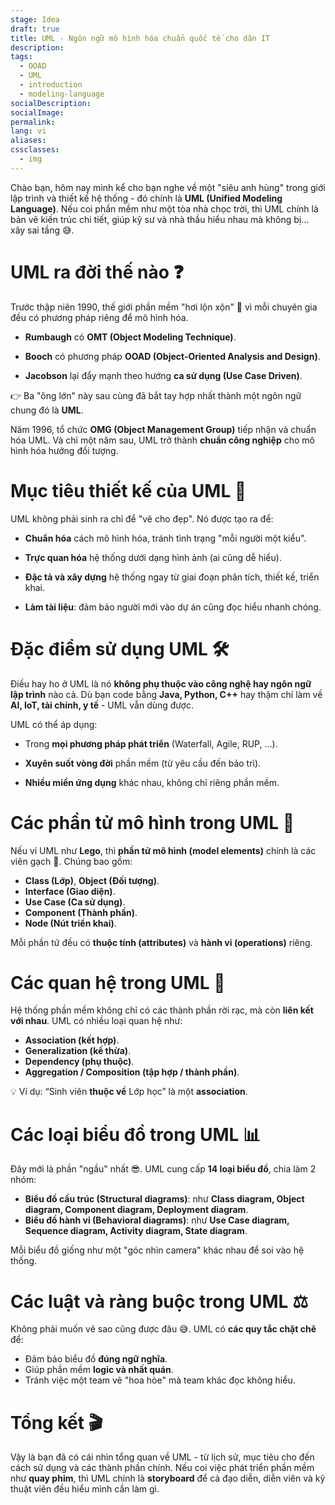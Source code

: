 ```yaml
---
stage: Idea
draft: true
title: UML - Ngôn ngữ mô hình hóa chuẩn quốc tế cho dân IT
description:
tags:
  - OOAD
  - UML
  - introduction
  - modeling-language
socialDescription:
socialImage:
permalink:
lang: vi
aliases:
cssclasses:
  - img
---
```


Chào bạn, hôm nay mình kể cho bạn nghe về một "siêu anh hùng" trong giới lập trình và thiết kế hệ thống - đó chính là **UML (Unified Modeling Language)**. Nếu coi phần mềm như một tòa nhà chọc trời, thì UML chính là bản vẽ kiến trúc chi tiết, giúp kỹ sư và nhà thầu hiểu nhau mà không bị… xây sai tầng 😅.

# UML ra đời thế nào ❓

Trước thập niên 1990, thế giới phần mềm "hơi lộn xộn" 🤯 vì mỗi chuyên gia đều có phương pháp riêng để mô hình hóa.

- **Rumbaugh** có **OMT (Object Modeling Technique)**.

- **Booch** có phương pháp **OOAD (Object-Oriented Analysis and Design)**.

- **Jacobson** lại đẩy mạnh theo hướng **ca sử dụng (Use Case Driven)**.

👉 Ba "ông lớn" này sau cùng đã bắt tay hợp nhất thành một ngôn ngữ chung đó là **UML**.

Năm 1996, tổ chức **OMG (Object Management Group)** tiếp nhận và chuẩn hóa UML. Và chỉ một năm sau, UML trở thành **chuẩn công nghiệp** cho mô hình hóa hướng đối tượng.

# Mục tiêu thiết kế của UML 🎯

UML không phải sinh ra chỉ để "vẽ cho đẹp". Nó được tạo ra để:

- **Chuẩn hóa** cách mô hình hóa, tránh tình trạng "mỗi người một kiểu".

- **Trực quan hóa** hệ thống dưới dạng hình ảnh (ai cũng dễ hiểu).

- **Đặc tả và xây dựng** hệ thống ngay từ giai đoạn phân tích, thiết kế, triển khai.

- **Làm tài liệu**: đảm bảo người mới vào dự án cũng đọc hiểu nhanh chóng.

# Đặc điểm sử dụng UML 🛠️

Điều hay ho ở UML là nó **không phụ thuộc vào công nghệ hay ngôn ngữ lập trình** nào cả. Dù bạn code bằng **Java, Python, C++** hay thậm chí làm về **AI, IoT, tài chính, y tế** - UML vẫn dùng được.

UML có thể áp dụng:
- Trong **mọi phương pháp phát triển** (Waterfall, Agile, RUP, …).

- **Xuyên suốt vòng đời** phần mềm (từ yêu cầu đến bảo trì).

- **Nhiều miền ứng dụng** khác nhau, không chỉ riêng phần mềm.

# Các phần tử mô hình trong UML 🧩

Nếu ví UML như **Lego**, thì **phần tử mô hình (model elements)** chính là các viên gạch 🧱. Chúng bao gồm:

- **Class (Lớp)**, **Object (Đối tượng)**.
- **Interface (Giao diện)**.
- **Use Case (Ca sử dụng)**.
- **Component (Thành phần)**.
- **Node (Nút triển khai)**.

Mỗi phần tử đều có **thuộc tính (attributes)** và **hành vi (operations)** riêng.

# Các quan hệ trong UML 🔗

Hệ thống phần mềm không chỉ có các thành phần rời rạc, mà còn **liên kết với nhau**. UML có nhiều loại quan hệ như:
- **Association (kết hợp)**.
- **Generalization (kế thừa)**.
- **Dependency (phụ thuộc)**.
- **Aggregation / Composition (tập hợp / thành phần)**.

💡 Ví dụ: “Sinh viên **thuộc về** Lớp học” là một **association**.

# Các loại biểu đồ trong UML 📊

Đây mới là phần "ngầu" nhất 😎. UML cung cấp **14 loại biểu đồ**, chia làm 2 nhóm:
- **Biểu đồ cấu trúc (Structural diagrams)**: như **Class diagram, Object diagram, Component diagram, Deployment diagram**.
- **Biểu đồ hành vi (Behavioral diagrams)**: như **Use Case diagram, Sequence diagram, Activity diagram, State diagram**.

Mỗi biểu đồ giống như một "góc nhìn camera" khác nhau để soi vào hệ thống.

# Các luật và ràng buộc trong UML ⚖️

Không phải muốn vẽ sao cũng được đâu 😅. UML có **các quy tắc chặt chẽ** để:
- Đảm bảo biểu đồ **đúng ngữ nghĩa**.
- Giúp phần mềm **logic và nhất quán**.
- Tránh việc một team vẽ "hoa hòe" mà team khác đọc không hiểu.

# Tổng kết 🎬

Vậy là bạn đã có cái nhìn tổng quan về UML - từ lịch sử, mục tiêu cho đến cách sử dụng và các thành phần chính. Nếu coi việc phát triển phần mềm như **quay phim**, thì UML chính là **storyboard** để cả đạo diễn, diễn viên và kỹ thuật viên đều hiểu mình cần làm gì.
